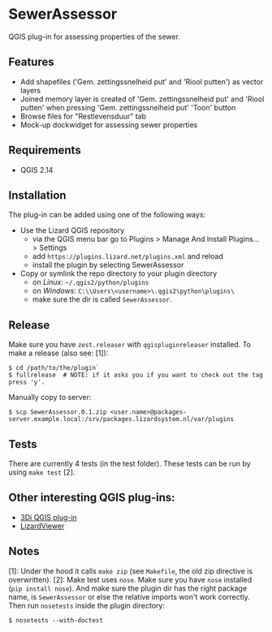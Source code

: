 # SewerAssessor
QGIS plug-in for assessing properties of the sewer.

## Features
* Add shapefiles ('Gem. zettingssnelheid put' and 'Riool putten') as vector layers
* Joined memory layer is created of 'Gem. zettingssnelheid put' and 'Riool putten' when pressing 'Gem. zettingssnelheid put' 'Toon' button
* Browse files for "Restlevensduur" tab
* Mock-up dockwidget for assessing sewer properties

## Requirements
* QGIS 2.14

## Installation
The plug-in can be added using one of the following ways:
* Use the Lizard QGIS repository
  * via the QGIS menu bar go to Plugins > Manage And Install Plugins... > Settings
  * add `https://plugins.lizard.net/plugins.xml` and reload
  * install the plugin by selecting SewerAssessor
* Copy or symlink the repo directory to your plugin directory
  * on *Linux*: `~/.qgis2/python/plugins`
  * on *Windows*: `C:\\Users\<username>\.qgis2\python\plugins\`
  * make sure the dir is called `SewerAssessor`. 

## Release
Make sure you have `zest.releaser` with `qgispluginreleaser` installed. To make a release (also see: [1]):
```
$ cd /path/to/the/plugin`
$ fullrelease  # NOTE: if it asks you if you want to check out the tag press 'y'.
```

Manually copy to server:
```
$ scp SewerAssessor.0.1.zip <user.name>@packages-server.example.local:/srv/packages.lizardsystem.nl/var/plugins
```

## Tests
There are currently 4 tests (in the test folder).
These tests can be run by using `make test` [2].

## Other interesting QGIS plug-ins:
* [3Di QGIS plug-in](https://github.com/nens/threedi-qgis-plugin)
* [LizardViewer](https://github.com/nens/LizardViewer)

## Notes
[1]: Under the hood it calls `make zip` (see `Makefile`, the old zip directive is overwritten).
[2]: Make test uses `nose`. Make sure you have `nose` installed (`pip install nose`). And make sure the plugin dir has the right package name, is `SewerAssessor` or else the relative imports won't work correctly. Then run `nosetests` inside the plugin directory:
```
$ nosetests --with-doctest
```